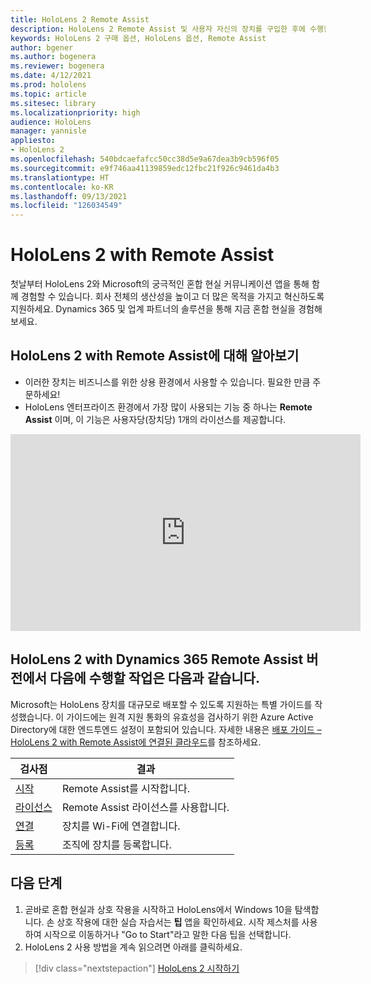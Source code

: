 ```yaml
---
title: HoloLens 2 Remote Assist
description: HoloLens 2 Remote Assist 및 사용자 자신의 장치를 구입한 후에 수행할 작업을 알아봅니다.
keywords: HoloLens 2 구매 옵션, HoloLens 옵션, Remote Assist
author: bgener
ms.author: bogenera
ms.reviewer: bogenera
ms.date: 4/12/2021
ms.prod: hololens
ms.topic: article
ms.sitesec: library
ms.localizationpriority: high
audience: HoloLens
manager: yannisle
appliesto:
- HoloLens 2
ms.openlocfilehash: 540bdcaefafcc50cc38d5e9a67dea3b9cb596f05
ms.sourcegitcommit: e9f746aa41139859edc12fbc21f926c9461da4b3
ms.translationtype: HT
ms.contentlocale: ko-KR
ms.lasthandoff: 09/13/2021
ms.locfileid: "126034549"
---
```

# <a name="hololens-2-with-remote-assist"></a>HoloLens 2 with Remote Assist

첫날부터 HoloLens 2와 Microsoft의 궁극적인 혼합 현실 커뮤니케이션 앱을 통해 함께 경험할 수 있습니다. 회사 전체의 생산성을 높이고 더 많은 목적을 가지고 혁신하도록 지원하세요. Dynamics 365 및 업계 파트너의 솔루션을 통해 지금 혼합 현실을 경험해 보세요.

## <a name="learn-about-hololens-2-with-remote-assist"></a>HoloLens 2 with Remote Assist에 대해 알아보기
- 이러한 장치는 비즈니스를 위한 상용 환경에서 사용할 수 있습니다. 필요한 만큼 주문하세요!
- HoloLens 엔터프라이즈 환경에서 가장 많이 사용되는 기능 중 하나는 **Remote Assist** 이며, 이 기능은 사용자당(장치당) 1개의 라이선스를 제공합니다.

<iframe width="560" height="315" src="https://www.youtube.com/embed/d3YT8j0yYl0" frameborder="0" allow="accelerometer; autoplay; clipboard-write; encrypted-media; gyroscope; picture-in-picture" allowfullscreen></iframe>

## <a name="heres-what-to-do-next-with-the-hololens-2-with-dynamics-365-remote-assist-edition"></a>HoloLens 2 with Dynamics 365 Remote Assist 버전에서 다음에 수행할 작업은 다음과 같습니다.

Microsoft는 HoloLens 장치를 대규모로 배포할 수 있도록 지원하는 특별 가이드를 작성했습니다. 이 가이드에는 원격 지원 통화의 유효성을 검사하기 위한 Azure Active Directory에 대한 엔드투엔드 설정이 포함되어 있습니다. 자세한 내용은 [배포 가이드 – HoloLens 2 with Remote Assist에 연결된 클라우드](hololens2-cloud-connected-overview.md)를 참조하세요.

| 검사점  | 결과                                |
|-------------|----------------------------------------|
| [시작](/dynamics365/mixed-reality/remote-assist/overview-hololens) | Remote Assist를 시작합니다.        |
| [라이선스](/dynamics365/mixed-reality/remote-assist/deploy-remote-assist#add-and-assign-licenses)     | Remote Assist 라이선스를 사용합니다.      |
| [연결](/hololens/hololens-network)     | 장치를 Wi-Fi에 연결합니다.       |
| [등록](/hololens/hololens-enroll-mdm)      | 조직에 장치를 등록합니다. |

## <a name="next-steps"></a>다음 단계

1. 곧바로 혼합 현실과 상호 작용을 시작하고 HoloLens에서 Windows 10을 탐색합니다. 손 상호 작용에 대한 실습 자습서는 **팁** 앱을 확인하세요. 시작 제스처를 사용하여 시작으로 이동하거나 "Go to Start"라고 말한 다음 팁을 선택합니다.
1. HoloLens 2 사용 방법을 계속 읽으려면 아래를 클릭하세요.

> [!div class="nextstepaction"]
> [HoloLens 2 시작하기](hololens2-basic-usage.md)
